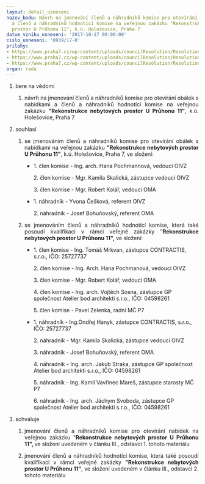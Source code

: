 ```yaml
---
layout: detail_usneseni
nazev_bodu: Návrh na jmenování členů a náhradníků komise pro otevírání obálek s nabídkami
  a členů a náhradníků hodnotící komise na veřejnou zakázku "Rekonstrukce nebytových
  prostor U Průhonu 11", k.ú. Holešovice, Praha 7
datum_vzniku_usneseni: '2017-10-17 00:00:00'
cislo_usneseni: '0939/17-R'
prilohy:
- https://www.praha7.cz/wp-content/uploads/councilResolution/Resolutions/29081/export/1Duvodovazprava~258319.doc
- https://www.praha7.cz/wp-content/uploads/councilResolution/Resolutions/29081/export/2Usnesenic0899overene~258318.pdf
- https://www.praha7.cz/wp-content/uploads/councilResolution/Resolutions/29081/export/export~295061.pdf
organ: rada
---
```

<ol class="urzList_view" id="urzList">
<li id="" class="urzClass1"><span name="1">bere na vědomí</span> 
<ol class="urzOlClass">
<li id="" class="urzClass2" style="TEXT-ALIGN: justify"><span><p style="text-align: justify;" data-mce-style="text-align: justify;">návrh na jmenování členů a náhradníků komise pro otevírání obálek s nabídkami a členů a náhradníků hodnotící komise na veřejnou zakázku <strong>"Rekonstrukce nebytových prostor U Průhonu 11"</strong>, k.ú. Holešovice, Praha 7</p></span></li></ol></li>

<li id="" class="urzClass1"><span name="26">souhlasí</span> 
<ol class="urzOlClass">
<li id="" class="urzClass2" style="text-align: justify;"><span><p style="text-align: justify;" data-mce-style="text-align: justify;">se jmenováním členů a náhradníků komise pro otevírání obálek s nabídkami na veřejnou zakázku <strong>"Rekonstrukce nebytových prostor U Průhonu 11"</strong>, k.ú. Holešovice, Praha 7, ve složení:</p></span>
<ul class="urzUlClass">
<li id="" class="urzClass3" style="TEXT-ALIGN: left"><span><p style="text-align: left;" data-mce-style="text-align: left;">1. člen komise - Ing. arch. Hana Pochmannová, vedoucí OIVZ<br></p><p style="text-align: left;" data-mce-style="text-align: left;">2. člen komise - Mgr. Kamila Skalická, zástupce vedoucí OIVZ<br></p><p style="text-align: left;" data-mce-style="text-align: left;">3. člen komise - Mgr. Robert Kolář, vedoucí OMA</p></span></li>
<li id="" class="urzClass3" style="TEXT-ALIGN: left"><span><p style="text-align: left;" data-mce-style="text-align: left;">1. náhradník - Yvona Češková, referent OIVZ<br></p><p style="text-align: left;" data-mce-style="text-align: left;">2. náhradník - Josef Bohuňovský, referent OMA<br></p></span></li></ul></li>
<li id="" class="urzClass2" style="TEXT-ALIGN: justify"><span><p style="TEXT-ALIGN: justify" data-mce-style="text-align: justify;">se jmenováním členů a náhradníků hodnotící komise, která také posoudí kvalifikaci v rámci veřejné zakázky "<strong style="TEXT-ALIGN: justify" data-mce-style="text-align: justify;">Rekonstrukce nebytových prostor U Průhonu 11",</strong> ve složení:</p></span>
<ul class="urzUlClass">
<li id="" class="urzClass3" style="TEXT-ALIGN: left"><span><p>1. člen komise - Ing. Tomáš Mrkvan, zástupce CONTRACTIS, s.r.o., IČO: 25727737<br></p><p>2. člen komise - Ing. Arch. Hana Pochmanová, vedoucí OIVZ</p><p>3. člen komise - Mgr. Robert Kolář, vedoucí OMA<br></p><p>4.&nbsp;člen komise - Ing. arch. Vojtěch Sosna, zástupce GP společnost Atelier bod architekti s.r.o., IČO: 04598261 <br></p><p>5. člen komise - Pavel Zelenka, radní MČ P7<br></p></span></li>
<li id="" class="urzClass3" style="TEXT-ALIGN: left"><span><p>1. náhradník - Ing.Ondřej Hanyk, zástupce CONTRACTIS, s.r.o., IČO: 25727737<br></p><p>2. náhradník - Mgr. Kamila Skalická, zástupce vedoucí OIVZ<br></p><p>3. náhradník - Josef Bohuňovský, referent OMA<br></p><p>4. náhradník - Ing. arch. Jakub Straka, zástupce GP společnost Atelier bod architekti s.r.o., IČO: 04598261<br></p><p>5. náhradník - Ing. Kamil Vavřinec Mareš, zástupce starosty MČ P7</p><p>6. náhradník - Ing. arch. Jáchym Svoboda, zástupce GP společnost Atelier bod architekti s.r.o., IČO: 04598261<br></p></span></li></ul></li></ol></li>
<li id="" class="urzClass1"><span name="24">schvaluje</span> 
<ol class="urzOlClass">
<li id="" class="urzClass2" style="TEXT-ALIGN: justify"><span><p style="TEXT-ALIGN: justify" data-mce-style="text-align: justify;">jmenování členů a náhradníků komise pro otevírání nabídek na veřejnou zakázku "<strong>Rekonstrukce nebytových prostor U Průhonu 11", </strong>ve složení uvedeném v článku III., odstavci 1. tohoto materiálu</p></span></li>
<li id="" class="urzClass2" style="TEXT-ALIGN: justify"><span><p style="TEXT-ALIGN: justify" data-mce-style="text-align: justify;">jmenování členů a náhradníků hodnotící komise, která také posoudí kvalifikaci v rámci veřejné zakázky <strong>"Rekonstrukce nebytových prostor U Průhonu 11"</strong>, ve složení uvedeném v článku III., odstavci 2. tohoto materiálu</p></span></li></ol></li>
</ol>